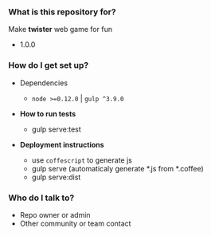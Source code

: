 ### What is this repository for? ###

Make **twister** web game for fun

* 1.0.0

### How do I get set up? ###

* Dependencies
    - `node >=0.12.0`  | `gulp ^3.9.0` 

* **How to run tests**
    - gulp serve:test

* **Deployment instructions**
    - use `coffescript` to generate js
    - gulp serve (automaticaly generate *.js from *.coffee)
    - gulp serve:dist 

### Who do I talk to? ###

* Repo owner or admin
* Other community or team contact
